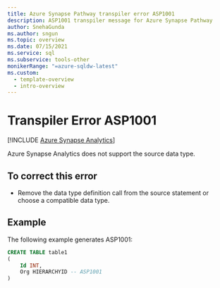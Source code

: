 ```yaml
---
title: Azure Synapse Pathway transpiler error ASP1001
description: ASP1001 transpiler message for Azure Synapse Pathway
author: SnehaGunda
ms.author: sngun
ms.topic: overview
ms.date: 07/15/2021
ms.service: sql
ms.subservice: tools-other
monikerRange: "=azure-sqldw-latest"
ms.custom:
  - template-overview
  - intro-overview
---
```

# Transpiler Error ASP1001
[!INCLUDE [Azure Synapse Analytics](../../../includes/applies-to-version/asa.md)]

Azure Synapse Analytics does not support the source data type.

## To correct this error

* Remove the data type definition call from the source statement or choose a compatible data type.

## Example

The following example generates ASP1001:

```sql
CREATE TABLE table1
(
    Id INT,
    Org HIERARCHYID -- ASP1001
)
```
